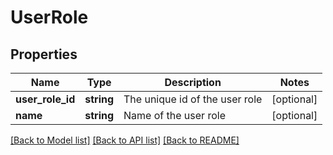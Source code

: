 # UserRole

## Properties
Name | Type | Description | Notes
------------ | ------------- | ------------- | -------------
**user_role_id** | **string** | The unique id of the user role | [optional] 
**name** | **string** | Name of the user role | [optional] 

[[Back to Model list]](../../README.md#documentation-for-models) [[Back to API list]](../../README.md#documentation-for-api-endpoints) [[Back to README]](../../README.md)

